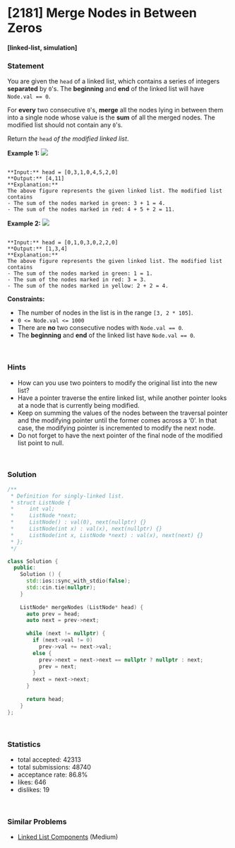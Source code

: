 # [2181] Merge Nodes in Between Zeros

**[linked-list, simulation]**

### Statement

You are given the `head` of a linked list, which contains a series of integers **separated** by `0`'s. The **beginning** and **end** of the linked list will have `Node.val == 0`.

For **every** two consecutive `0`'s, **merge** all the nodes lying in between them into a single node whose value is the **sum** of all the merged nodes. The modified list should not contain any `0`'s.

Return *the* `head` *of the modified linked list*.


**Example 1:**
![](https://assets.leetcode.com/uploads/2022/02/02/ex1-1.png)

```

**Input:** head = [0,3,1,0,4,5,2,0]
**Output:** [4,11]
**Explanation:** 
The above figure represents the given linked list. The modified list contains
- The sum of the nodes marked in green: 3 + 1 = 4.
- The sum of the nodes marked in red: 4 + 5 + 2 = 11.

```

**Example 2:**
![](https://assets.leetcode.com/uploads/2022/02/02/ex2-1.png)

```

**Input:** head = [0,1,0,3,0,2,2,0]
**Output:** [1,3,4]
**Explanation:** 
The above figure represents the given linked list. The modified list contains
- The sum of the nodes marked in green: 1 = 1.
- The sum of the nodes marked in red: 3 = 3.
- The sum of the nodes marked in yellow: 2 + 2 = 4.

```

**Constraints:**
* The number of nodes in the list is in the range `[3, 2 * 105]`.
* `0 <= Node.val <= 1000`
* There are **no** two consecutive nodes with `Node.val == 0`.
* The **beginning** and **end** of the linked list have `Node.val == 0`.


<br>

### Hints

- How can you use two pointers to modify the original list into the new list?
- Have a pointer traverse the entire linked list, while another pointer looks at a node that is currently being modified.
- Keep on summing the values of the nodes between the traversal pointer and the modifying pointer until the former comes across a ‘0’. In that case, the modifying pointer is incremented to modify the next node.
- Do not forget to have the next pointer of the final node of the modified list point to null.

<br>

### Solution

```cpp
/**
 * Definition for singly-linked list.
 * struct ListNode {
 *     int val;
 *     ListNode *next;
 *     ListNode() : val(0), next(nullptr) {}
 *     ListNode(int x) : val(x), next(nullptr) {}
 *     ListNode(int x, ListNode *next) : val(x), next(next) {}
 * };
 */

class Solution {
  public:
    Solution () {
      std::ios::sync_with_stdio(false);
      std::cin.tie(nullptr);
    }
  
    ListNode* mergeNodes (ListNode* head) {
      auto prev = head;
      auto next = prev->next;
      
      while (next != nullptr) {
        if (next->val != 0)
          prev->val += next->val;
        else {
          prev->next = next->next == nullptr ? nullptr : next;
          prev = next;
        }
        next = next->next;
      }
      
      return head;
    }
};
```

<br>

### Statistics

- total accepted: 42313
- total submissions: 48740
- acceptance rate: 86.8%
- likes: 646
- dislikes: 19

<br>

### Similar Problems

- [Linked List Components](https://leetcode.com/problems/linked-list-components) (Medium)

